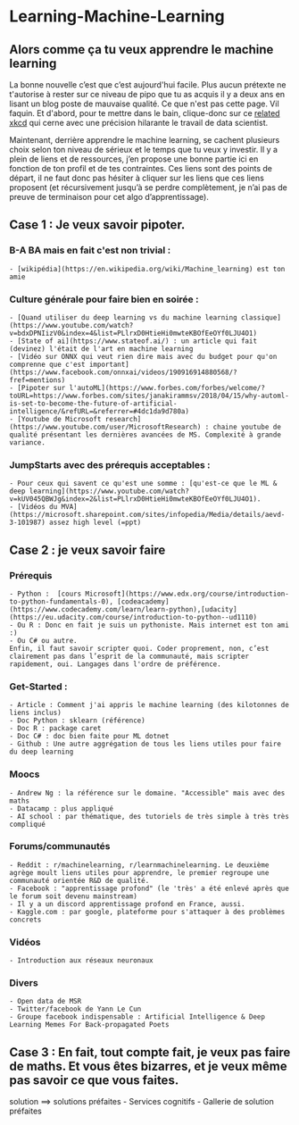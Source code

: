 # Learning-Machine-Learning
## Alors comme ça tu veux apprendre le machine learning
La bonne nouvelle c’est que c’est aujourd'hui facile. Plus aucun prétexte ne t'autorise à rester sur ce niveau de pipo que tu as acquis il y a deux ans en lisant un blog poste de mauvaise qualité. Ce que n'est pas cette page. Vil faquin. Et d'abord, pour te mettre dans le bain, clique-donc sur ce [related xkcd](https://www.xkcd.com/1838/ ) qui cerne avec une précision hilarante le travail de data scientist. 

Maintenant, derrière apprendre le machine learning, se cachent plusieurs choix selon ton niveau de sérieux et le temps que tu veux y investir. Il y a plein de liens et de ressources, j’en propose une bonne partie ici en fonction de ton profil et de tes contraintes.
Ces liens sont des points de départ, il ne faut donc pas hésiter à cliquer sur les liens que ces liens proposent (et récursivement jusqu’à se perdre complètement, je n’ai pas de preuve de terminaison pour cet algo d’apprentissage).


## Case 1 : Je veux savoir pipoter.

### B-A BA mais en fait c'est non trivial :
	- [wikipédia](https://en.wikipedia.org/wiki/Machine_learning) est ton amie
	
### Culture générale pour faire bien en soirée :
	- [Quand utiliser du deep learning vs du machine learning classique](https://www.youtube.com/watch?v=bdxDPNIizV0&index=4&list=PLlrxD0HtieHi0mwteKBOfEeOYf0LJU4O1)
	- [State of ai](https://www.stateof.ai/) : un article qui fait (devinez) l'était de l'art en machine learning
	- [Vidéo sur ONNX qui veut rien dire mais avec du budget pour qu'on comprenne que c'est important](https://www.facebook.com/onnxai/videos/190916914880568/?fref=mentions)
	- [Pipoter sur l'autoML](https://www.forbes.com/forbes/welcome/?toURL=https://www.forbes.com/sites/janakirammsv/2018/04/15/why-automl-is-set-to-become-the-future-of-artificial-intelligence/&refURL=&referrer=#4dc1da9d780a)
	- [Youtube de Microsoft research](https://www.youtube.com/user/MicrosoftResearch) : chaine youtube de qualité présentant les dernières avancées de MS. Complexité à grande variance. 
	
### JumpStarts avec des prérequis acceptables :
	- Pour ceux qui savent ce qu'est une somme : [qu'est-ce que le ML & deep learning](https://www.youtube.com/watch?v=kUV045QBWJg&index=2&list=PLlrxD0HtieHi0mwteKBOfEeOYf0LJU4O1).
	- [Vidéos du MVA](https://microsoft.sharepoint.com/sites/infopedia/Media/details/aevd-3-101987) assez high level (=ppt)
	

## Case 2 : je veux savoir faire

### Prérequis 
	- Python :  [cours Microsoft](https://www.edx.org/course/introduction-to-python-fundamentals-0), [codeacademy](https://www.codecademy.com/learn/learn-python),[udacity](https://eu.udacity.com/course/introduction-to-python--ud1110)
	- Ou R : Donc en fait je suis un pythoniste. Mais internet est ton ami :)
	- Ou C# ou autre.
	Enfin, il faut savoir scripter quoi. Coder proprement, non, c’est clairement pas dans l’esprit de la communauté, mais scripter rapidement, oui. Langages dans l'ordre de préférence.


### Get-Started :
	- Article : Comment j'ai appris le machine learning (des kilotonnes de liens inclus)
	- Doc Python : sklearn (référence)
	- Doc R : package caret
	- Doc C# : doc bien faite pour ML dotnet
	- Github : Une autre aggrégation de tous les liens utiles pour faire du deep learning

### Moocs 
	- Andrew Ng : la référence sur le domaine. "Accessible" mais avec des maths
	- Datacamp : plus appliqué
	- AI school : par thématique, des tutoriels de très simple à très très compliqué

### Forums/communautés 
	- Reddit : r/machinelearning, r/learnmachinelearning. Le deuxième agrège moult liens utiles pour apprendre, le premier regroupe une communauté orientée R&D de qualité.
	- Facebook : "apprentissage profond" (le 'très' a été enlevé après que le forum soit devenu mainstream)
	- Il y a un discord apprentissage profond en France, aussi.
	- Kaggle.com : par google, plateforme pour s'attaquer à des problèmes concrets

### Vidéos 
	- Introduction aux réseaux neuronaux
	
### Divers
	- Open data de MSR
	- Twitter/facebook de Yann Le Cun
	- Groupe facebook indispensable : Artificial Intelligence & Deep Learning Memes For Back-propagated Poets


## Case 3 : En fait, tout compte fait, je veux pas faire de maths. Et vous êtes bizarres, et je veux même pas savoir ce que vous faites.
solution ==> solutions préfaites
	- Services cognitifs 
	- Gallerie de solution préfaites 

